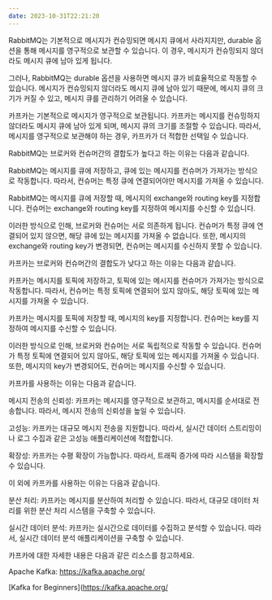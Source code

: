 ```yaml
---
date: 2023-10-31T22:21:20
---
```

RabbitMQ는 기본적으로 메시지가 컨슈밍되면 메시지 큐에서 사라지지만, durable 옵션을 통해 메시지를 영구적으로 보관할 수 있습니다. 이 경우, 메시지가 컨슈밍되지 않더라도 메시지 큐에 남아 있게 됩니다.

그러나, RabbitMQ는 durable 옵션을 사용하면 메시지 큐가 비효율적으로 작동할 수 있습니다. 메시지가 컨슈밍되지 않더라도 메시지 큐에 남아 있기 때문에, 메시지 큐의 크기가 커질 수 있고, 메시지 큐를 관리하기 어려울 수 있습니다.

카프카는 기본적으로 메시지가 영구적으로 보관됩니다. 카프카는 메시지를 컨슈밍하지 않더라도 메시지 큐에 남아 있게 되며, 메시지 큐의 크기를 조절할 수 있습니다. 따라서, 메시지를 영구적으로 보관해야 하는 경우, 카프카가 더 적합한 선택일 수 있습니다.

RabbitMQ는 브로커와 컨슈머간의 결합도가 높다고 하는 이유는 다음과 같습니다.

RabbitMQ는 메시지를 큐에 저장하고, 큐에 있는 메시지를 컨슈머가 가져가는 방식으로 작동합니다. 따라서, 컨슈머는 특정 큐에 연결되어야만 메시지를 가져올 수 있습니다.

RabbitMQ는 메시지를 큐에 저장할 때, 메시지의 exchange와 routing key를 지정합니다. 컨슈머는 exchange와 routing key를 지정하여 메시지를 수신할 수 있습니다.

이러한 방식으로 인해, 브로커와 컨슈머는 서로 의존하게 됩니다. 컨슈머가 특정 큐에 연결되어 있지 않으면, 해당 큐에 있는 메시지를 가져올 수 없습니다. 또한, 메시지의 exchange와 routing key가 변경되면, 컨슈머는 메시지를 수신하지 못할 수 있습니다.

카프카는 브로커와 컨슈머간의 결합도가 낮다고 하는 이유는 다음과 같습니다.

카프카는 메시지를 토픽에 저장하고, 토픽에 있는 메시지를 컨슈머가 가져가는 방식으로 작동합니다. 따라서, 컨슈머는 특정 토픽에 연결되어 있지 않아도, 해당 토픽에 있는 메시지를 가져올 수 있습니다.

카프카는 메시지를 토픽에 저장할 때, 메시지의 key를 지정합니다. 컨슈머는 key를 지정하여 메시지를 수신할 수 있습니다.

이러한 방식으로 인해, 브로커와 컨슈머는 서로 독립적으로 작동할 수 있습니다. 컨슈머가 특정 토픽에 연결되어 있지 않아도, 해당 토픽에 있는 메시지를 가져올 수 있습니다. 또한, 메시지의 key가 변경되어도, 컨슈머는 메시지를 수신할 수 있습니다.

카프카를 사용하는 이유는 다음과 같습니다.

메시지 전송의 신뢰성: 카프카는 메시지를 영구적으로 보관하고, 메시지를 순서대로 전송합니다. 따라서, 메시지 전송의 신뢰성을 높일 수 있습니다.

고성능: 카프카는 대규모 메시지 전송을 지원합니다. 따라서, 실시간 데이터 스트리밍이나 로그 수집과 같은 고성능 애플리케이션에 적합합니다.

확장성: 카프카는 수평 확장이 가능합니다. 따라서, 트래픽 증가에 따라 시스템을 확장할 수 있습니다.

이 외에 카프카를 사용하는 이유는 다음과 같습니다.

분산 처리: 카프카는 메시지를 분산하여 처리할 수 있습니다. 따라서, 대규모 데이터 처리를 위한 분산 처리 시스템을 구축할 수 있습니다.

실시간 데이터 분석: 카프카는 실시간으로 데이터를 수집하고 분석할 수 있습니다. 따라서, 실시간 데이터 분석 애플리케이션을 구축할 수 있습니다.

카프카에 대한 자세한 내용은 다음과 같은 리소스를 참고하세요.

Apache Kafka: https://kafka.apache.org/

[Kafka for Beginners](https://kafka.apache.org/